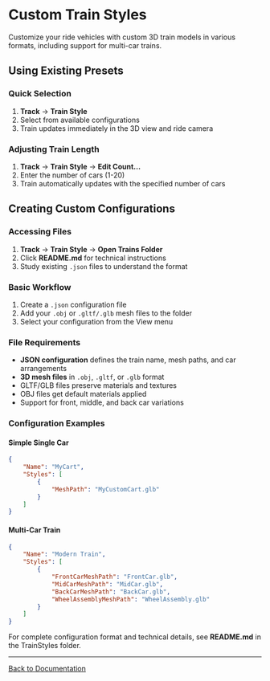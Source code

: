# Custom Train Styles

Customize your ride vehicles with custom 3D train models in various formats, including support for multi-car trains.

## Using Existing Presets

### Quick Selection

1. **Track** → **Train Style**
2. Select from available configurations
3. Train updates immediately in the 3D view and ride camera

### Adjusting Train Length

1. **Track** → **Train Style** → **Edit Count...**
2. Enter the number of cars (1-20)
3. Train automatically updates with the specified number of cars

## Creating Custom Configurations

### Accessing Files

1. **Track** → **Train Style** → **Open Trains Folder**
2. Click **README.md** for technical instructions
3. Study existing `.json` files to understand the format

### Basic Workflow

1. Create a `.json` configuration file
2. Add your `.obj` or `.gltf/.glb` mesh files to the folder
3. Select your configuration from the View menu

### File Requirements

-   **JSON configuration** defines the train name, mesh paths, and car arrangements
-   **3D mesh files** in `.obj`, `.gltf`, or `.glb` format
-   GLTF/GLB files preserve materials and textures
-   OBJ files get default materials applied
-   Support for front, middle, and back car variations

### Configuration Examples

#### Simple Single Car
```json
{
    "Name": "MyCart",
    "Styles": [
        {
            "MeshPath": "MyCustomCart.glb"
        }
    ]
}
```

#### Multi-Car Train
```json
{
    "Name": "Modern Train",
    "Styles": [
        {
            "FrontCarMeshPath": "FrontCar.glb",
            "MidCarMeshPath": "MidCar.glb",
            "BackCarMeshPath": "BackCar.glb",
            "WheelAssemblyMeshPath": "WheelAssembly.glb"
        }
    ]
}
```

For complete configuration format and technical details, see **README.md** in the TrainStyles folder.

---

[Back to Documentation](../)

